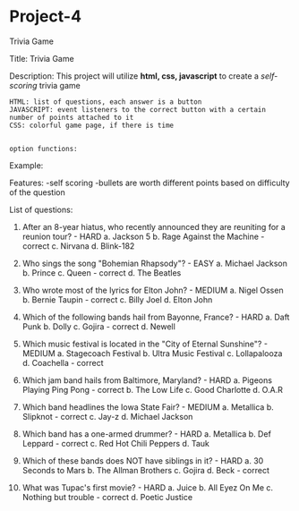 # Project-4

Trivia Game

Title: Trivia Game

Description: This project will utilize **html, css, javascript** to create a _self-scoring_ trivia game

    HTML: list of questions, each answer is a button
    JAVASCRIPT: event listeners to the correct button with a certain number of points attached to it
    CSS: colorful game page, if there is time


    option functions:

Example:

Features:
-self scoring
-bullets are worth different points based on difficulty of the question

List of questions:

1. After an 8-year hiatus, who recently announced they are reuniting for a reunion tour? - HARD
   a. Jackson 5
   b. Rage Against the Machine - correct
   c. Nirvana
   d. Blink-182

2. Who sings the song "Bohemian Rhapsody"? - EASY
   a. Michael Jackson
   b. Prince
   c. Queen - correct
   d. The Beatles

3. Who wrote most of the lyrics for Elton John? - MEDIUM
   a. Nigel Ossen
   b. Bernie Taupin - correct
   c. Billy Joel
   d. Elton John

4. Which of the following bands hail from Bayonne, France? - HARD
   a. Daft Punk
   b. Dolly
   c. Gojira - correct
   d. Newell

5. Which music festival is located in the "City of Eternal Sunshine"? - MEDIUM
   a. Stagecoach Festival
   b. Ultra Music Festival
   c. Lollapalooza
   d. Coachella - correct

6. Which jam band hails from Baltimore, Maryland? - HARD
   a. Pigeons Playing Ping Pong - correct
   b. The Low Life
   c. Good Charlotte
   d. O.A.R

7. Which band headlines the Iowa State Fair? - MEDIUM
   a. Metallica
   b. Slipknot - correct
   c. Jay-z
   d. Michael Jackson

8. Which band has a one-armed drummer? - HARD
   a. Metallica
   b. Def Leppard - correct
   c. Red Hot Chili Peppers
   d. Tauk

9. Which of these bands does NOT have siblings in it? - HARD
   a. 30 Seconds to Mars
   b. The Allman Brothers
   c. Gojira
   d. Beck - correct

10. What was Tupac's first movie? - HARD
    a. Juice
    b. All Eyez On Me
    c. Nothing but trouble - correct
    d. Poetic Justice
